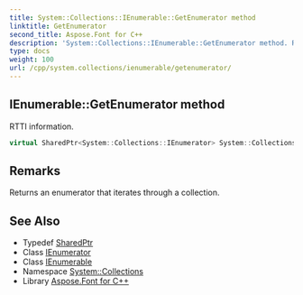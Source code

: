 ```yaml
---
title: System::Collections::IEnumerable::GetEnumerator method
linktitle: GetEnumerator
second_title: Aspose.Font for C++
description: 'System::Collections::IEnumerable::GetEnumerator method. RTTI information in C++.'
type: docs
weight: 100
url: /cpp/system.collections/ienumerable/getenumerator/
---
```

## IEnumerable::GetEnumerator method


RTTI information.

```cpp
virtual SharedPtr<System::Collections::IEnumerator> System::Collections::IEnumerable::GetEnumerator()=0
```

## Remarks


Returns an enumerator that iterates through a collection. 
## See Also

* Typedef [SharedPtr](../../../system/sharedptr/)
* Class [IEnumerator](../../ienumerator/)
* Class [IEnumerable](../)
* Namespace [System::Collections](../../)
* Library [Aspose.Font for C++](../../../)

